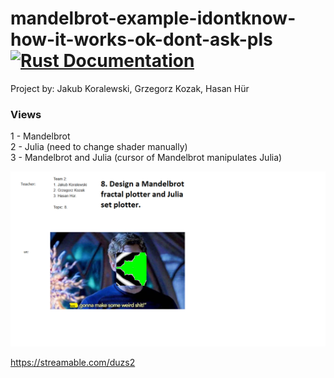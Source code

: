 # mandelbrot-example-idontknow-how-it-works-ok-dont-ask-pls [![Rust Documentation](https://github.com/JakubKoralewski/mandelbrot-wgpu-rs/workflows/Rust%20create%20&%20push%20Documentation/badge.svg)](https://jcubed.me/mandelbrot-wgpu-rs/docs/mandelbrot/)

Project by: Jakub Koralewski, Grzegorz Kozak, Hasan Hür

### Views

1 - Mandelbrot  
2 - Julia (need to change shader manually)  
3 - Mandelbrot and Julia (cursor of Mandelbrot manipulates Julia)

![](res/first_slide.png)

https://streamable.com/duzs2
